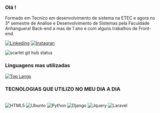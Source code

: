 ### Olá ! 
Formado em Tecnico em desenvolvimento de sistema na ETEC e agora  no 3° semestre de Análise e Desenvolvimento de Sistemas pela Faculdade Anhanguera!
 Back-end a mas de 1 ano e com alguns trabalhos de Front-end.
<br>

[![Linkeding](https://img.shields.io/badge/LinkedIn-0077B5?style=for-the-badge&logo=linkedin&logoColor=white)](https://www.linkedin.com/in/brunocesarfirmino89/)
[![Instagran](https://img.shields.io/badge/Instagram-E4405F?style=for-the-badge&logo=instagram&logoColor=white)](https://www.instagram.com/bruno_2989/)

![scarlet git hub status](https://github-readme-stats.vercel.app/api?username=brunocesarf&show_icons=true&theme=dracula)

### Linguagens mas utilizadas
[![Top Langs](https://github-readme-stats.vercel.app/api/top-langs/?username=brunocesarf&layout=compact)](https://github.com/brunocesarf/github-readme-stats)

### TECNOLOGIAS QUE UTILIZO NO MEU DIA A DIA

<div styles="display: inline_block"><br>

<img align="center" alt= "HTML5" src="https://img.shields.io/badge/HTML5-E34F26?style=for-the-badge&logo=html5&logoColor=white" />


<img align="center" alt= "Ubunto" src="https://img.shields.io/badge/Ubuntu-E95420?style=for-the-badge&logo=ubuntu&logoColor=white" />

<img align="center" alt= "Python" src="https://img.shields.io/badge/Python-3776AB?style=for-the-badge&logo=python&logoColor=white" />

<img align="center" alt= "Django" src="https://img.shields.io/badge/Django-092E20?style=for-the-badge&logo=django&logoColor=white" />

<img align="center" alt= "Jquery" src="https://img.shields.io/badge/jQuery-0769AD?style=for-the-badge&logo=jquery&logoColor=white" />

<img align="center" alt= "Laravel" src="https://img.shields.io/badge/Laravel-FF2D20?style=for-the-badge&logo=laravel&logoColor=white" />


<img align="center" alt= "" src="https://img.shields.io/badge/CSS-239120?&style=for-the-badge&logo=css3&logoColor=white" />


<img align="center" alt= "" src="https://img.shields.io/badge/JavaScript-F7DF1E?style=for-the-badge&logo=javascript&logoColor=black" />


<img align="center" alt= "" src="https://img.shields.io/badge/PHP-777BB4?style=for-the-badge&logo=php&logoColor=white" />

<img align="center" alt= "" src="https://img.shields.io/badge/Vue.js-35495E?style=for-the-badge&logo=vue.js&logoColor=4FC08D" />

<img align="center" alt= "" src="https://img.shields.io/badge/Bootstrap-563D7C?style=for-the-badge&logo=bootstrap&logoColor=white" />

<img align="center" alt= "" src="https://img.shields.io/badge/Flask-000000?style=for-the-badge&logo=flask&logoColor=white" />


<img align="center" alt= "" src="https://img.shields.io/badge/MySQL-00000F?style=for-the-badge&logo=mysql&logoColor=white" />


<img align="center" alt= "" src="https://img.shields.io/badge/PostgreSQL-316192?style=for-the-badge&logo=postgresql&logoColor=white" />


<img align="center" alt= "" src="https://img.shields.io/badge/MongoDB-4EA94B?style=for-the-badge&logo=mongodb&logoColor=white" />


<img align="center" alt= "" src="" />

<img align="center" alt= "" src="" />








</div><br>
